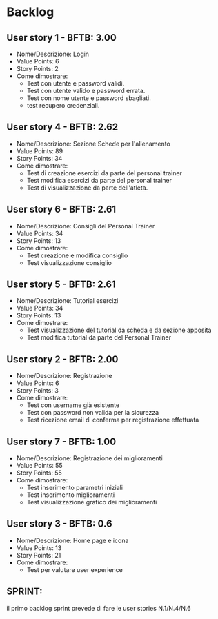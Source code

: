 # Backlog

## User story 1 - BFTB: 3.00
* Nome/Descrizione: Login
* Value Points: 6
* Story Points: 2
* Come dimostrare: 
  * Test con utente e password validi.
  * Test con utente valido e password errata.
  * Test con nome utente e password sbagliati.
  * test recupero credenziali.

## User story 4 - BFTB: 2.62
* Nome/Descrizione: Sezione Schede per l'allenamento
* Value Points: 89
* Story Points: 34
* Come dimostrare: 
  * Test di creazione esercizi da parte del personal trainer
  * Test modifica esercizi da parte del personal trainer
  * Test di visualizzazione da parte dell'atleta. 

## User story 6 - BFTB: 2.61
* Nome/Descrizione: Consigli del Personal Trainer 
* Value Points: 34
* Story Points: 13
* Come dimostrare: 
  * Test creazione e modifica consiglio
  * Test visualizzazione consiglio

## User story 5 - BFTB: 2.61
* Nome/Descrizione: Tutorial esercizi
* Value Points: 34
* Story Points: 13
* Come dimostrare: 
  * Test visualizzazione del tutorial da scheda e da sezione apposita
  * Test modifica tutorial da parte del Personal Trainer

## User story 2 - BFTB: 2.00
* Nome/Descrizione: Registrazione
* Value Points: 6
* Story Points: 3
* Come dimostrare: 
  * Test con username già esistente
  * Test con password non valida per la sicurezza
  * Test ricezione email di conferma per registrazione effettuata

## User story 7 - BFTB: 1.00
* Nome/Descrizione: Registrazione dei miglioramenti
* Value Points: 55
* Story Points: 55
* Come dimostrare: 
  * Test inserimento parametri iniziali
  * Test inserimento miglioramenti
  * Test visualizzazione grafico dei miglioramenti

## User story 3 - BFTB: 0.6
* Nome/Descrizione: Home page e icona
* Value Points: 13
* Story Points: 21
* Come dimostrare: 
  * Test per valutare user experience



## SPRINT:
il primo backlog sprint prevede di fare le user stories N.1/N.4/N.6


